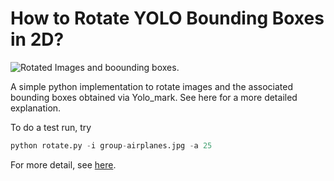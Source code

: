 # How to Rotate YOLO Bounding Boxes in 2D?

![Rotated Images and boounding boxes.](rotated_bbox.jpg)

A simple python implementation to rotate images and the associated bounding boxes obtained 
via Yolo_mark. See here for a more detailed explanation.

To do a test run, try

```python
python rotate.py -i group-airplanes.jpg -a 25
```

For more detail, see [here](https://usmanr149.github.io/urmlblog/yolo/2020/03/05/rotate_yolo_bbox.html).
